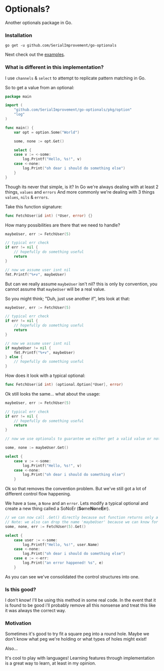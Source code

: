 Optionals?
==========

Another optionals package in Go.

### Installation

```shell
go get -u github.com/SerialImprovement/go-optionals
```

Next check out the [examples](/examples).

### What is different in this implementation?

I use `channels` & `select` to attempt to replicate pattern matching in Go.

So to get a value from an optional:

```Go
package main

import (
	"github.com/SerialImprovement/go-optionals/pkg/option"
	"log"
)

func main() {
	var opt = option.Some("World")

	some, none := opt.Get()

	select {
	case v := <-some:
		log.Printf("Hello, %s!", v)
	case <-none:
		log.Print("oh dear i should do something else")
	}
}
```

Though its never that simple, is it? In Go we're always dealing with at least 2 things, `values` and `errors`
And more commonly we're dealing with 3 things `values`, `nils` & `errors`.

Take this function signature:

```Go
func FetchUser(id int) (*User, error) {}
```

How many possibilities are there that we need to handle?

```Go
maybeUser, err := FetchUser(5)

// typical err check
if err != nil {
	// hopefully do something useful
	return
}

// now we assume user isnt nil
fmt.Printf("%+v", maybeUser)
```

But can we really assume `maybeUser` isn't nil? this is only by convention, you cannot 
assume that `maybeUser` will be a real value.

So you might think; "Duh, just use another if", lets look at that:

```Go
maybeUser, err := FetchUser(5)

// typical err check
if err != nil {
	// hopefully do something useful
	return
}

// now we assume user isnt nil
if maybeUser != nil {
	fmt.Printf("%+v", maybeUser)
} else {
	// hopefully do something useful
}
```



How does it look with a typical optional:

```Go
func FetchUser(id int) (optional.Option[*User], error)
```

Ok still looks the same... what about the usage:

```Go
maybeUser, err := FetchUser(5)

// typical err check
if err != nil {
	// hopefully do something useful
	return
}

// now we use optionals to guarantee we either get a valid value or not

some, none := maybeUser.Get()

select {
	case v := <-some:
		log.Printf("Hello, %s!", v)
	case <-none:
		log.Print("oh dear i should do something else")
	}
```

Ok so that removes the convention problem. But we've still got a lot of different control
flow happening.

We have a `Some`, a `None` and an `error`. Lets modify a typical optional and create a 
new thing called a SoNoEr (**So**me**No**ne**Er**r).

```Go
// we can now call .Get() directly because out function returns only a SoNoEr
// Note: we also can drop the name 'maybeUser' because we can know for sure it is a user.
some, none, err := FetchUser(5).Get()

select {
	case user := <-some:
		log.Printf("Hello, %s!", user.Name)
	case <-none:
		log.Print("oh dear i should do something else")
	case e := <-err:
		log.Print("an error happened! %s", e)
	}
```

As you can see we've consolidated the control structures into one.

### Is this good?

I don't know! I'll be using this method in some real code. In the event that it is 
found to be good i'll probably remove all this nonsense and treat this like it was 
always the correct way.

### Motivation

Sometimes it's good to try fit a square peg into a round hole. Maybe we don't know what 
peg we're holding or what types of holes might exist!

Also...

It's cool to play with languages! Learning features through implementation
is a great way to learn, at least in my opinion.

